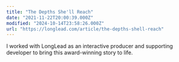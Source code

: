 ```yaml
---
title: "The Depths She'll Reach"
date: "2021-11-22T20:00:39.000Z"
modified: "2024-10-14T23:58:26.000Z"
url: "https://longlead.com/article/the-depths-shell-reach"
---
```

I worked with LongLead as an interactive producer and supporting developer to bring this award-winning story to life.
